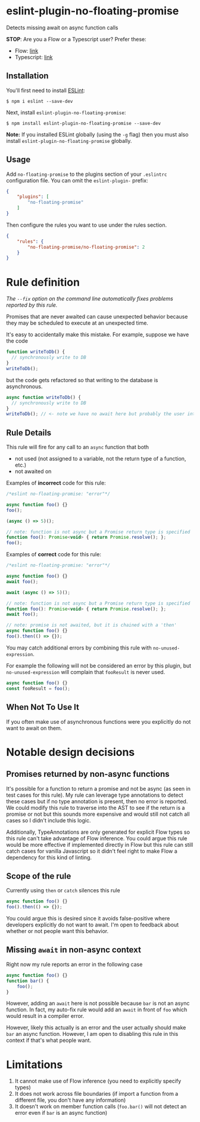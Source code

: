 # eslint-plugin-no-floating-promise

Detects missing await on async function calls

**STOP**: Are you a Flow or a Typescript user?
Prefer these:
- Flow: [link](https://github.com/facebook/flow/pull/8482)
- Typescript: [link](https://github.com/typescript-eslint/typescript-eslint/blob/master/packages/eslint-plugin/docs/rules/no-floating-promises.md)


## Installation

You'll first need to install [ESLint](http://eslint.org):

```
$ npm i eslint --save-dev
```

Next, install `eslint-plugin-no-floating-promise`:

```
$ npm install eslint-plugin-no-floating-promise --save-dev
```

**Note:** If you installed ESLint globally (using the `-g` flag) then you must also install `eslint-plugin-no-floating-promise` globally.

## Usage

Add `no-floating-promise` to the plugins section of your `.eslintrc` configuration file. You can omit the `eslint-plugin-` prefix:

```json
{
    "plugins": [
        "no-floating-promise"
    ]
}
```


Then configure the rules you want to use under the rules section.

```json
{
    "rules": {
        "no-floating-promise/no-floating-promise": 2
    }
}
```

# Rule definition

_The `--fix` option on the command line automatically fixes problems reported by this rule._

Promises that are never awaited can cause unexpected behavior because they may be scheduled to execute at an unexpected time.

It's easy to accidentally make this mistake. For example, suppose we have the code

```js
function writeToDb() {
  // synchronously write to DB
}
writeToDb();
```

but the code gets refactored so that writing to the database is asynchronous.

```js
async function writeToDb() {
  // synchronously write to DB
}
writeToDb(); // <- note we have no await here but probably the user intended to await on this!
```

## Rule Details

This rule will fire for any call to an `async` function that both

* not used (not assigned to a variable, not the return type of a function, etc.)
* not awaited on

Examples of **incorrect** code for this rule:

```js
/*eslint no-floating-promise: "error"*/

async function foo() {}
foo();

(async () => 5)();

// note: function is not async but a Promise return type is specified
function foo(): Promise<void> { return Promise.resolve(); };
foo();
```

Examples of **correct** code for this rule:

```js
/*eslint no-floating-promise: "error"*/

async function foo() {}
await foo();

await (async () => 5)();

// note: function is not async but a Promise return type is specified
function foo(): Promise<void> { return Promise.resolve(); };
await foo();

// note: promise is not awaited, but it is chained with a 'then'
async function foo() {}
foo().then(() => {});
```

You may catch additional errors by combining this rule with `no-unused-expression`.

For example the following will not be considered an error by this plugin, but `no-unused-expression` will complain that `fooResult` is never used.

```js
async function foo() {}
const fooResult = foo();
```

## When Not To Use It

If you often make use of asynchronous functions were you explicitly do not want to await on them.

# Notable design decisions

## Promises returned by non-async functions

It's possible for a function to return a promise and not be async (as seen in test cases for this rule). My rule can leverage type annotations to detect these cases but if no type annotation  is present, then no error is reported. We could modify this rule to traverse into the AST to see if the return is a promise or not but this sounds more expensive and would still not catch all cases so I didn't include this logic.

Additionally, TypeAnnotations are only generated for explicit Flow types so this rule can't take advantage of Flow inference. You could argue this rule would be more effective if implemented directly in Flow but this rule can still catch cases for vanilla Javascript so it didn't feel right to make Flow a dependency for this kind of linting.

## Scope of the rule

Currently using `then`  or `catch` silences this rule
```js
async function foo() {}
foo().then(() => {});
```

You could argue this is desired since it avoids false-positive where developers explicitly do not want to await. I'm open to feedback about whether or not people want this behavior.

## Missing `await` in non-async context

Right now my rule reports an error in the following case
```js
async function foo() {}
function bar() {
    foo();
}
```

However, adding an `await` here is not  possible because `bar` is not an async function. In fact, my auto-fix rule would add an `await` in front of `foo` which would result in a compiler error.

However, likely this actually is an error and the user actually should make `bar` an async function. However, I am open to disabling this rule in this context if that's what people want.

# Limitations

1) It cannot make use of Flow inference (you need to explicitly specify types)
2) It does not work across file boundaries (if import a function from a different file, you don't have any information)
3) It doesn't work on member function calls (`foo.bar()` will not detect  an error  even if  `bar` is an async function)

